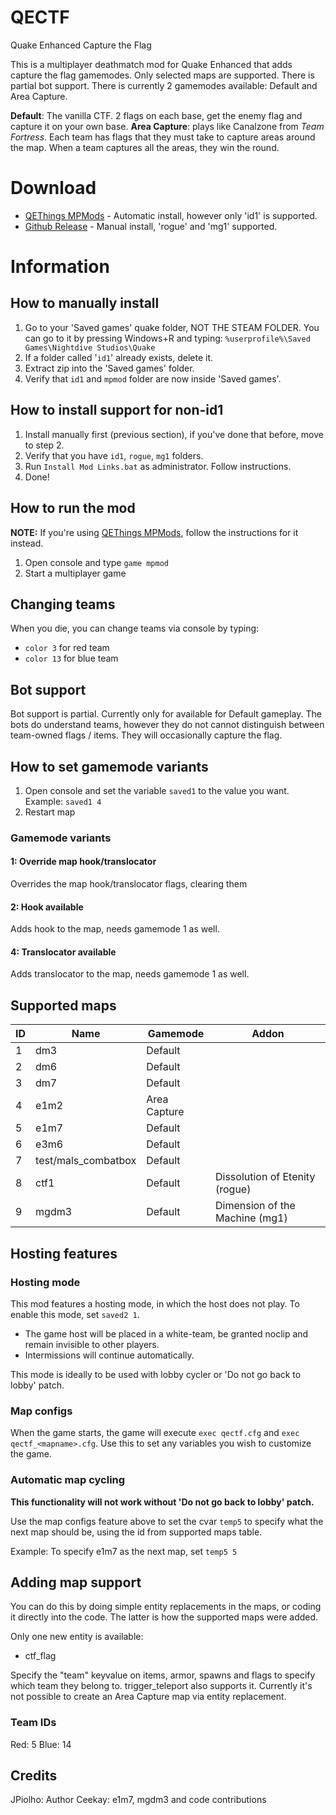 # QECTF
Quake Enhanced Capture the Flag

This is a multiplayer deathmatch mod for Quake Enhanced that adds capture the flag gamemodes.
Only selected maps are supported. There is partial bot support.
There is currently 2 gamemodes available: Default and Area Capture.

**Default**: The vanilla CTF. 2 flags on each base, get the enemy flag and capture it on your own base.
**Area Capture**: plays like Canalzone from _Team Fortress_. Each team has flags that they must take to capture areas around the map. When a team captures all the areas, they win the round.

# Download
* [QEThings MPMods](https://mpmods.qethings.xyz) - Automatic install, however only 'id1' is supported.
* [Github Release](https://github.com/jpiolho/QECTF/releases/latest) - Manual install, 'rogue' and 'mg1' supported.

# Information
## How to manually install
1. Go to your 'Saved games' quake folder, NOT THE STEAM FOLDER. You can go to it by pressing Windows+R and typing: `%userprofile%\Saved Games\Nightdive Studios\Quake`
2. If a folder called '`id1`' already exists, delete it.
3. Extract zip into the 'Saved games' folder.
4. Verify that `id1` and `mpmod` folder are now inside 'Saved games'.

## How to install support for non-id1
1. Install manually first (previous section), if you've done that before, move to step 2.
2. Verify that you have `id1`, `rogue`, `mg1` folders.
3. Run `Install Mod Links.bat` as administrator. Follow instructions.
4. Done!
## How to run the mod
**NOTE:** If you're using [QEThings MPMods](https://mpmods.qethings.xyz), follow the instructions for it instead.

1. Open console and type `game mpmod`
2. Start a multiplayer game

## Changing teams
When you die, you can change teams via console by typing:
* `color 3` for red team
* `color 13` for blue team

## Bot support
Bot support is partial. Currently only for available for Default gameplay. The bots do understand teams, however they do not cannot distinguish between team-owned flags / items.
They will occasionally capture the flag.

## How to set gamemode variants
1. Open console and set the variable `saved1` to the value you want. Example: `saved1 4`
2. Restart map

### Gamemode variants
#### 1: Override map hook/translocator
Overrides the map hook/translocator flags, clearing them
#### 2: Hook available
Adds hook to the map, needs gamemode 1 as well.
#### 4: Translocator available
Adds translocator to the map, needs gamemode 1 as well.

## Supported maps
| ID | Name                | Gamemode     | Addon                          |
|----|---------------------|--------------|--------------------------------|
| 1  | dm3                 | Default      |                                |
| 2  | dm6                 | Default      |                                |
| 3  | dm7                 | Default      |                                |
| 4  | e1m2                | Area Capture |                                |
| 5  | e1m7                | Default      |                                |
| 6  | e3m6                | Default      |                                |
| 7  | test/mals_combatbox | Default      |                                |
| 8  | ctf1                | Default      | Dissolution of Etenity (rogue) |
| 9  | mgdm3               | Default      | Dimension of the Machine (mg1) |

## Hosting features

### Hosting mode
This mod features a hosting mode, in which the host does not play.
To enable this mode, set `saved2 1`.

* The game host will be placed in a white-team, be granted noclip and remain invisible to other players.
* Intermissions will continue automatically.

This mode is ideally to be used with lobby cycler or 'Do not go back to lobby' patch.

### Map configs
When the game starts, the game will execute `exec qectf.cfg` and `exec qectf_<mapname>.cfg`. Use this to set any variables you wish to customize the game.

### Automatic map cycling
**This functionality will not work without 'Do not go back to lobby' patch.**

Use the map configs feature above to set the cvar `temp5` to specify what the next map should be, using the id from supported maps table.

Example: To specify e1m7 as the next map, set `temp5 5`


## Adding map support
You can do this by doing simple entity replacements in the maps, or coding it directly into the code. The latter is how the supported maps were added.

Only one new entity is available:
* ctf_flag

Specify the "team" keyvalue on items, armor, spawns and flags to specify which team they belong to. trigger_teleport also supports it.
Currently it's not possible to create an Area Capture map via entity replacement.

### Team IDs
Red: 5
Blue: 14

## Credits
JPiolho: Author
Ceekay: e1m7, mgdm3 and code contributions